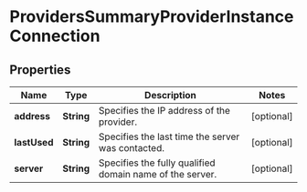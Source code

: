 
# ProvidersSummaryProviderInstanceConnection

## Properties
Name | Type | Description | Notes
------------ | ------------- | ------------- | -------------
**address** | **String** | Specifies the IP address of the provider. |  [optional]
**lastUsed** | **String** | Specifies the last time the server was contacted. |  [optional]
**server** | **String** | Specifies the fully qualified domain name of the server. |  [optional]




